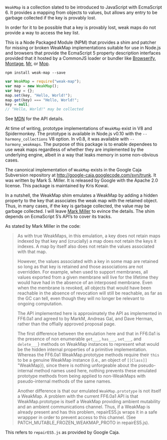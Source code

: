 
`WeakMap` is a collection slated to be introduced to JavaScript with
EcmaScript 6.  It provides a mapping from objects to values, but allows
any entry to be garbage collected if the key is provably lost.

In order for it to be possible that a key is provably lost, weak maps do
not provide a way to access the key list.

This is a Node Packaged Module (NPM) that provides a shim and patcher
for missing or broken WeakMap implementations suitable for use in
Node.js and browsers that provide the EcmaScript 5 property description
interfaces provided that it hosted by a CommonJS loader or bundler like
[Browserify][], [Montage][], [Mr][], or [Mop][].

[Browserify]: https://github.com/substack/node-browserify
[Montage]: https://github.com/montagejs/mr
[Mr]: https://github.com/montagejs/mr
[Mop]: https://github.com/montagejs/mop

```
npm install weak-map --save
```

```javascript
var WeakMap = require("weak-map");
var map = new WeakMap();
var key = {};
map.set(key, "Hello, World!");
map.get(key) === "Hello, World!";
key = null;
// "Hello, World!" may be collected
```

See [MDN][] for the API details.

[MDN]: https://developer.mozilla.org/en-US/docs/Web/JavaScript/Reference/Global_Objects/WeakMap

At time of writing, prototype implementations of `WeakMap` exist in V8
and Spidermonkey.  The prototype is available in Node.js v0.10 with the
`--harmony_collections` V8 option.  In v0.8, it was available with
`--harmony_weakmaps`.  The purpose of this package is to enable
dependees to use weak maps regardless of whether they are implemented by
the underlying engine, albeit in a way that leaks memory in some
non-obvious cases.

The canonical implementation of `WeakMap` exists in the Google Caja
Subversion repository at http://google-caja.googlecode.com/svn/trunk.
It was written by Mark S. Miller.  It is released by Google with the
Apache 2.0 license.  This package is maintained by Kris Kowal.

In a nutshell, the WeakMap shim emulates a WeakMap by adding a hidden
property to the key that associates the weak map with the retained
object.  Thus, in many cases, if the key is garbage collected, the value
may be garbage collected.  I will leave [Mark Miller][Proposal] to
evince the details.  The shim depends on EcmaScript 5’s API’s to cover
its tracks.

[Proposal]: http://wiki.ecmascript.org/doku.php?id=harmony:weak_maps

As stated by Mark Miller in the code:

> As with true WeakMaps, in this emulation, a key does not retain maps indexed by
> that key and (crucially) a map does not retain the keys it indexes. A map by
> itself also does not retain the values associated with that map.
>
> However, the values associated with a key in some map are retained so long as
> that key is retained and those associations are not overridden. For example,
> when used to support membranes, all values exported from a given membrane will
> live for the lifetime they would have had in the absence of an interposed
> membrane. Even when the membrane is revoked, all objects that would have been
> reachable in the absence of revocation will still be reachable, as far as the
> GC can tell, even though they will no longer be relevant to ongoing
> computation.
>
> The API implemented here is approximately the API as implemented
> in FF6.0a1 and agreed to by MarkM, Andreas Gal, and Dave Herman,
> rather than the offially approved proposal page.
>
> The first difference between the emulation here and that in FF6.0a1 is the
> presence of non enumerable `get___`, `has___`, `set___`, and `delete___`}
> methods on WeakMap instances to represent what would be the hidden internal
> properties of a primitive implementation. Whereas the FF6.0a1 WeakMap.prototype
> methods require their `this` to be a genuine WeakMap instance (i.e., an object
> of `[[Class]]` "WeakMap}), since there is nothing unforgeable about the
> pseudo-internal method names used here, nothing prevents these emulated
> prototype methods from being applied to non-WeakMaps with pseudo-internal
> methods of the same names.
>
> Another difference is that our emulated `WeakMap.prototype` is not itself a
> WeakMap. A problem with the current FF6.0a1 API is that WeakMap.prototype is
> itself a WeakMap providing ambient mutability and an ambient communications
> channel. Thus, if a WeakMap is already present and has this problem,
> repairES5.js wraps it in a safe wrappper in order to prevent access to this
> channel. (See PATCH_MUTABLE_FROZEN_WEAKMAP_PROTO in repairES5.js).

This refers to `repairES5.js` as provided by Google Caja.

